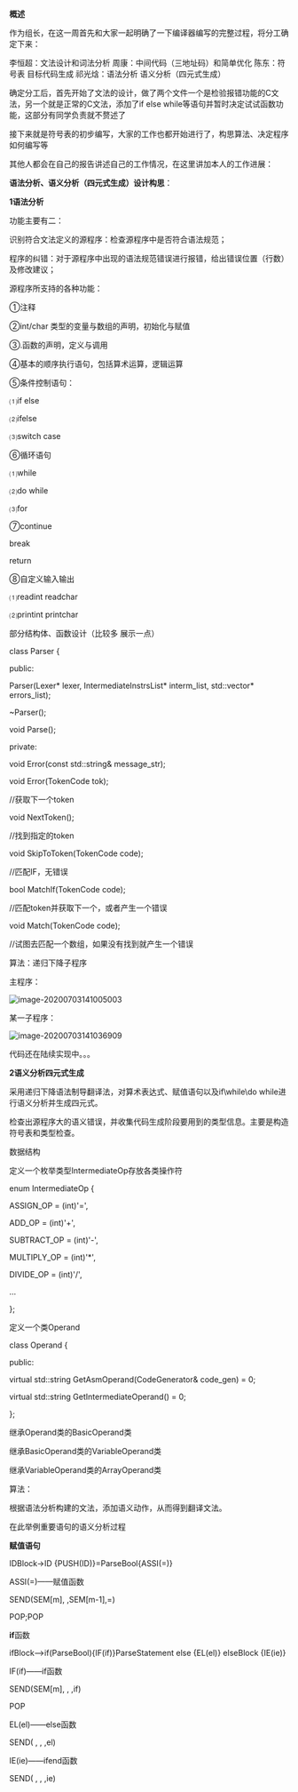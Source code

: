 **概述**

作为组长，在这一周首先和大家一起明确了一下编译器编写的完整过程，将分工确定下来：

李恒超：文法设计和词法分析
周康：中间代码（三地址码）和简单优化
陈东：符号表 目标代码生成
祁光焓：语法分析 语义分析（四元式生成）

确定分工后，首先开始了文法的设计，做了两个文件一个是检验报错功能的C文法，另一个就是正常的C文法，添加了if else while等语句并暂时决定试试函数功能，这部分有同学负责就不赘述了

接下来就是符号表的初步编写，大家的工作也都开始进行了，构思算法、决定程序如何编写等

其他人都会在自己的报告讲述自己的工作情况，在这里讲加本人的工作进展：



**语法分析、语义分析（四元式生成）设计构思**：

**1语法分析**

功能主要有二：

识别符合文法定义的源程序：检查源程序中是否符合语法规范；

程序的纠错：对于源程序中出现的语法规范错误进行报错，给出错误位置（行数）及修改建议； 

源程序所支持的各种功能：

①注释

②int/char 类型的变量与数组的声明，初始化与赋值

③.函数的声明，定义与调用

④基本的顺序执行语句，包括算术运算，逻辑运算

⑤条件控制语句：

⑴if else 

⑵ifelse  

⑶switch case

⑥循环语句

⑴while

⑵do while

⑶for

⑦continue

break

return

⑧自定义输入输出

⑴readint readchar

⑵printint printchar



部分结构体、函数设计（比较多 展示一点）

class Parser {

 public:

 Parser(Lexer* lexer, IntermediateInstrsList* interm_list, std::vector<Message>* errors_list);

 ~Parser();

  void Parse();

 private:

 void Error(const std::string& message_str);

 void Error(TokenCode tok);

  //获取下一个token

 void NextToken();

 //找到指定的token

 void SkipToToken(TokenCode code);

 //匹配IF，无错误

 bool MatchIf(TokenCode code);

 //匹配token并获取下一个，或者产生一个错误

 void Match(TokenCode code);

 //试图去匹配一个数组，如果没有找到就产生一个错误



算法：递归下降子程序

主程序：

![image-20200703141005003](C:\Users\dell\AppData\Roaming\Typora\typora-user-images\image-20200703141005003.png)

某一子程序：

![image-20200703141036909](C:\Users\dell\AppData\Roaming\Typora\typora-user-images\image-20200703141036909.png)

代码还在陆续实现中。。。



**2语义分析四元式生成**

采用递归下降语法制导翻译法，对算术表达式、赋值语句以及if\while\do while进行语义分析并生成四元式。

检查出源程序大的语义错误，并收集代码生成阶段要用到的类型信息。主要是构造符号表和类型检查。

数据结构

定义一个枚举类型IntermediateOp存放各类操作符

enum IntermediateOp {

 ASSIGN_OP = (int)'=',

 ADD_OP = (int)'+',

 SUBTRACT_OP = (int)'-',

 MULTIPLY_OP = (int)'*',

 DIVIDE_OP = (int)'/',

…

};

定义一个类Operand

class Operand {

 public:

 virtual std::string GetAsmOperand(CodeGenerator& code_gen) = 0;

 virtual std::string GetIntermediateOperand() = 0;

};

继承Operand类的BasicOperand类

继承BasicOperand类的VariableOperand类

继承VariableOperand类的ArrayOperand类



算法：

根据语法分析构建的文法，添加语义动作，从而得到翻译文法。

在此举例重要语句的语义分析过程

**赋值语句**

IDBlock->ID {PUSH(ID)}=ParseBool{ASSI(=)}

ASSI(=)——赋值函数

SEND(SEM[m], ,SEM[m-1],=)

POP;POP

**if**函数

ifBlock–>if(ParseBool){IF(if)}ParseStatement else {EL(el)} elseBlock {IE(ie)}

IF(if)——if函数

SEND(SEM[m], , ,if)

POP

EL(el)——else函数

SEND( , , ,el)

IE(ie)——ifend函数

SEND( , , ,ie)









